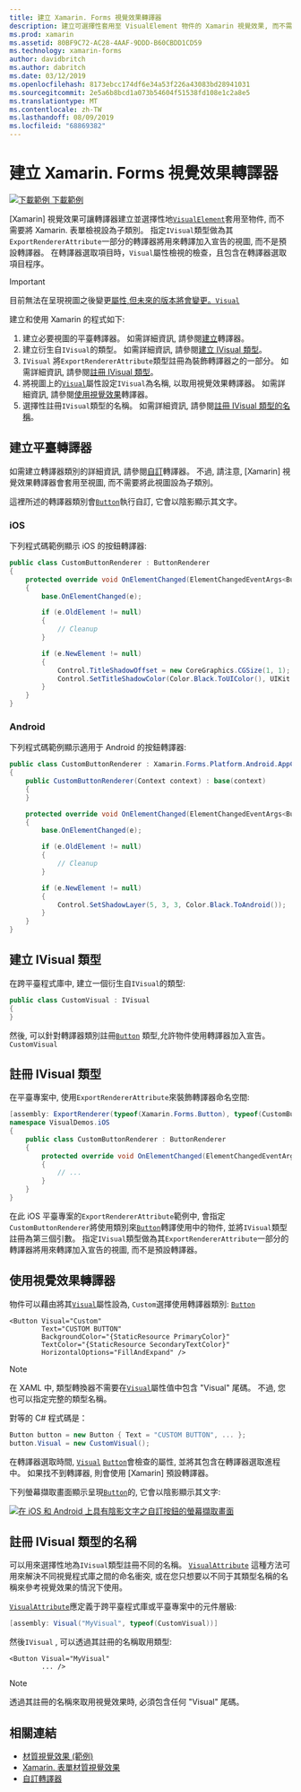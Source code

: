```yaml
---
title: 建立 Xamarin. Forms 視覺效果轉譯器
description: 建立可選擇性套用至 VisualElement 物件的 Xamarin 視覺效果, 而不需要將 Xamarin. 表單檢視設為子類別。
ms.prod: xamarin
ms.assetid: 80BF9C72-AC28-4AAF-9DDD-B60CBDD1CD59
ms.technology: xamarin-forms
author: davidbritch
ms.author: dabritch
ms.date: 03/12/2019
ms.openlocfilehash: 8173ebcc174df6e34a53f226a43083bd28941031
ms.sourcegitcommit: 2e5a6b8bcd1a073b54604f51538fd108e1c2a8e5
ms.translationtype: MT
ms.contentlocale: zh-TW
ms.lasthandoff: 08/09/2019
ms.locfileid: "68869382"
---
```

# <a name="create-a-xamarinforms-visual-renderer"></a>建立 Xamarin. Forms 視覺效果轉譯器

[![下載範例](~/media/shared/download.png) 下載範例](https://docs.microsoft.com/samples/xamarin/xamarin-forms-samples/userinterface-visualdemos)

[Xamarin] 視覺效果可讓轉譯器建立並選擇性地[`VisualElement`](xref:Xamarin.Forms.VisualElement)套用至物件, 而不需要將 Xamarin. 表單檢視設為子類別。 指定`IVisual`類型做為其`ExportRendererAttribute`一部分的轉譯器將用來轉譯加入宣告的視圖, 而不是預設轉譯器。 在轉譯器選取項目時，`Visual`屬性檢視的檢查，且包含在轉譯器選取項目程序。

> [!IMPORTANT]
> 目前無法在呈現視圖之後變更[屬性,但未來的版本將會變更。`Visual`](xref:Xamarin.Forms.VisualElement.Visual)

建立和使用 Xamarin 的程式如下:

1. 建立必要視圖的平臺轉譯器。 如需詳細資訊, 請參閱[建立](#create-platform-renderers)轉譯器。
1. 建立衍生自`IVisual`的類型。 如需詳細資訊, 請參閱[建立 IVisual 類型](#create-an-ivisual-type)。
1. `IVisual` 將`ExportRendererAttribute`類型註冊為裝飾轉譯器之的一部分。 如需詳細資訊, 請參閱[註冊 IVisual 類型](#register-the-ivisual-type)。
1. 將視圖上的[`Visual`](xref:Xamarin.Forms.VisualElement.Visual)屬性設定`IVisual`為名稱, 以取用視覺效果轉譯器。 如需詳細資訊, 請參閱[使用視覺效果](#consume-the-visual-renderer)轉譯器。
1. 選擇性註冊`IVisual`類型的名稱。 如需詳細資訊, 請參閱[註冊 IVisual 類型的名稱](#register-a-name-for-the-ivisual-type)。

## <a name="create-platform-renderers"></a>建立平臺轉譯器

如需建立轉譯器類別的詳細資訊, 請參閱[自訂](~/xamarin-forms/app-fundamentals/custom-renderer/index.md)轉譯器。 不過, 請注意, [Xamarin] 視覺效果轉譯器會套用至視圖, 而不需要將此視圖設為子類別。

這裡所述的轉譯器類別會[`Button`](xref:Xamarin.Forms.Button)執行自訂, 它會以陰影顯示其文字。

### <a name="ios"></a>iOS

下列程式碼範例顯示 iOS 的按鈕轉譯器:

```csharp
public class CustomButtonRenderer : ButtonRenderer
{
    protected override void OnElementChanged(ElementChangedEventArgs<Button> e)
    {
        base.OnElementChanged(e);

        if (e.OldElement != null)
        {
            // Cleanup
        }

        if (e.NewElement != null)
        {
            Control.TitleShadowOffset = new CoreGraphics.CGSize(1, 1);
            Control.SetTitleShadowColor(Color.Black.ToUIColor(), UIKit.UIControlState.Normal);
        }
    }
}
```

### <a name="android"></a>Android

下列程式碼範例顯示適用于 Android 的按鈕轉譯器:

```csharp
public class CustomButtonRenderer : Xamarin.Forms.Platform.Android.AppCompat.ButtonRenderer
{
    public CustomButtonRenderer(Context context) : base(context)
    {
    }

    protected override void OnElementChanged(ElementChangedEventArgs<Button> e)
    {
        base.OnElementChanged(e);

        if (e.OldElement != null)
        {
            // Cleanup
        }

        if (e.NewElement != null)
        {
            Control.SetShadowLayer(5, 3, 3, Color.Black.ToAndroid());
        }
    }
}
```

## <a name="create-an-ivisual-type"></a>建立 IVisual 類型

在跨平臺程式庫中, 建立一個衍生自`IVisual`的類型:

```csharp
public class CustomVisual : IVisual
{
}
```

然後, 可以針對轉譯器類別註冊[`Button`](xref:Xamarin.Forms.Button) 類型,允許物件使用轉譯器加入宣告。`CustomVisual`

## <a name="register-the-ivisual-type"></a>註冊 IVisual 類型

在平臺專案中, 使用`ExportRendererAttribute`來裝飾轉譯器命名空間:

```csharp
[assembly: ExportRenderer(typeof(Xamarin.Forms.Button), typeof(CustomButtonRenderer), new[] { typeof(CustomVisual) })]
namespace VisualDemos.iOS
{
    public class CustomButtonRenderer : ButtonRenderer
    {
        protected override void OnElementChanged(ElementChangedEventArgs<Button> e)
        {
            // ...
        }
    }
}
```

在此 iOS 平臺專案的`ExportRendererAttribute`範例中, 會指定`CustomButtonRenderer`將使用類別來[`Button`](xref:Xamarin.Forms.Button)轉譯使用中的物件, 並將`IVisual`類型註冊為第三個引數。 指定`IVisual`類型做為其`ExportRendererAttribute`一部分的轉譯器將用來轉譯加入宣告的視圖, 而不是預設轉譯器。

## <a name="consume-the-visual-renderer"></a>使用視覺效果轉譯器

物件可以藉由將其[`Visual`](xref:Xamarin.Forms.VisualElement.Visual)屬性設為, `Custom`選擇使用轉譯器類別: [`Button`](xref:Xamarin.Forms.Button)

```xaml
<Button Visual="Custom"
        Text="CUSTOM BUTTON"
        BackgroundColor="{StaticResource PrimaryColor}"
        TextColor="{StaticResource SecondaryTextColor}"
        HorizontalOptions="FillAndExpand" />
```

> [!NOTE]
> 在 XAML 中, 類型轉換器不需要在[`Visual`](xref:Xamarin.Forms.VisualElement.Visual)屬性值中包含 "Visual" 尾碼。 不過, 您也可以指定完整的類型名稱。

對等的 C# 程式碼是：

```csharp
Button button = new Button { Text = "CUSTOM BUTTON", ... };
button.Visual = new CustomVisual();
```

在轉譯器選取時間, [`Visual`](xref:Xamarin.Forms.VisualElement.Visual) [`Button`](xref:Xamarin.Forms.Button)會檢查的屬性, 並將其包含在轉譯器選取進程中。 如果找不到轉譯器, 則會使用 [Xamarin] 預設轉譯器。

下列螢幕擷取畫面顯示呈現[`Button`](xref:Xamarin.Forms.Button)的, 它會以陰影顯示其文字:

[![在 iOS 和 Android 上具有陰影文字之自訂按鈕的螢幕擷取畫面](material-visual-images/custom-button.png "具有陰影文字的按鈕")](material-visual-images/custom-button-large.png#lightbox)

## <a name="register-a-name-for-the-ivisual-type"></a>註冊 IVisual 類型的名稱

可以用來選擇性地為`IVisual`類型註冊不同的名稱。 [`VisualAttribute`](xref:Xamarin.Forms.VisualAttribute) 這種方法可用來解決不同視覺程式庫之間的命名衝突, 或在您只想要以不同于其類型名稱的名稱來參考視覺效果的情況下使用。

[`VisualAttribute`](xref:Xamarin.Forms.VisualAttribute)應定義于跨平臺程式庫或平臺專案中的元件層級:

```csharp
[assembly: Visual("MyVisual", typeof(CustomVisual))]
```

然後`IVisual` , 可以透過其註冊的名稱取用類型:

```xaml
<Button Visual="MyVisual"
        ... />
```

> [!NOTE]
> 透過其註冊的名稱來取用視覺效果時, 必須包含任何 "Visual" 尾碼。

## <a name="related-links"></a>相關連結

- [材質視覺效果 (範例)](https://docs.microsoft.com/samples/xamarin/xamarin-forms-samples/userinterface-visualdemos)
- [Xamarin. 表單材質視覺效果](material-visual.md)
- [自訂轉譯器](~/xamarin-forms/app-fundamentals/custom-renderer/index.md)
